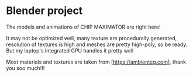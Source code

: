 # Blender project

The models and animations of CHIP MAXIMATOR are right here!

It may not be optimized well, many texture are procedurally generated,
resolution of textures is high and meshes are pretty high-poly, so be ready.
But my laptop's integrated GPU handles it pretty well

Most materials and textures are taken from [https://ambientcg.com],
thank you soo much!!!
